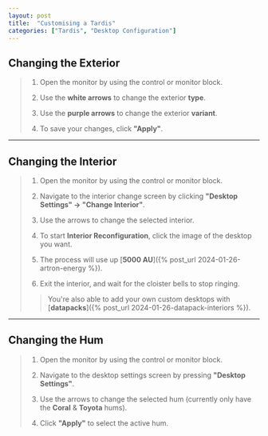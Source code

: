```yaml
---
layout: post
title:  "Customising a Tardis"
categories: ["Tardis", "Desktop Configuration"]
---
```


## Changing the Exterior

> 1. Open the monitor by using the control or monitor block.
>
> 2. Use the **white arrows** to change the exterior **type**. 
>
> 3. Use the **purple arrows** to change the exterior **variant**.
>
> 4. To save your changes, click **"Apply"**.

---

## Changing the Interior

> 1. Open the monitor by using the control or monitor block.
>
> 2. Navigate to the interior change screen by clicking **"Desktop Settings" -> "Change Interior"**.
>
> 3. Use the arrows to change the selected interior.
>
> 4. To start **Interior Reconfiguration**, click the image of the desktop you want.
>
> 5. The process will use up [**5000 AU**]({% post_url 2024-01-26-artron-energy %}).
>
> 6. Exit the interior, and wait for the cloister bells to stop ringing.
>
> > You're also able to add your own custom desktops with [**datapacks**]({% post_url 2024-01-26-datapack-interiors %}). 

---

## Changing the Hum

> 1. Open the monitor by using the control or monitor block.
>
> 2. Navigate to the desktop settings screen by pressing **"Desktop Settings"**.
>
> 3. Use the arrows to change the selected hum (currently only have the **Coral** & **Toyota** hums).
>
> 4. Click **"Apply"** to select the active hum.
